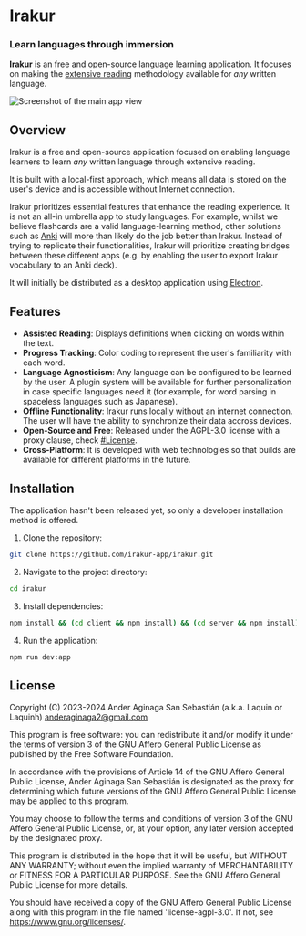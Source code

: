 # Irakur
### Learn languages through immersion

**Irakur** is an free and open-source language learning application. It focuses on making the [extensive reading](https://en.wikipedia.org/wiki/Extensive_reading) methodology available for _any_ written language. 

![Screenshot of the main app view](https://irakur.com/images/background.jpg)

## Overview

Irakur is a free and open-source application focused on enabling language learners to learn _any_ written language through extensive reading.

It is built with a local-first approach, which means all data is stored on the user's device and is accessible without Internet connection.

Irakur prioritizes essential features that enhance the reading experience. It is not an all-in umbrella app to study languages. For example, whilst we believe flashcards are a valid language-learning method, other solutions such as [Anki](https://apps.ankiweb.net/) will more than likely do the job better than Irakur. Instead of trying to replicate their functionalities, Irakur will prioritize creating bridges between these different apps (e.g. by enabling the user to export Irakur vocabulary to an Anki deck).

It will initially be distributed as a desktop application using [Electron](https://www.electronjs.org/).

## Features

- **Assisted Reading**: Displays definitions when clicking on words within the text.
- **Progress Tracking**: Color coding to represent the user's familiarity with each word.
- **Language Agnosticism**: Any language can be configured to be learned by the user. A plugin system will be available for further personalization in case specific languages need it (for example, for word parsing in spaceless languages such as Japanese).
- **Offline Functionality**: Irakur runs locally without an internet connection. The user will have the ability to synchronize their data accross devices.
- **Open-Source and Free**: Released under the AGPL-3.0 license with a proxy clause, check [#License](#License).
- **Cross-Platform**: It is developed with web technologies so that builds are available for different platforms in the future.

## Installation

The application hasn't been released yet, so only a developer installation method is offered.

1. Clone the repository:
```bash
git clone https://github.com/irakur-app/irakur.git
```

2. Navigate to the project directory:

```bash
cd irakur
```

3. Install dependencies:

```bash
npm install && (cd client && npm install) && (cd server && npm install)
```

4. Run the application:

```bash
npm run dev:app
```

## License

Copyright (C) 2023-2024 Ander Aginaga San Sebastián (a.k.a. Laquin or Laquinh) <anderaginaga2@gmail.com>

This program is free software: you can redistribute it and/or modify it under the terms of version 3 of the GNU Affero General Public License as published by the Free Software Foundation.

In accordance with the provisions of Article 14 of the GNU Affero General Public License, Ander Aginaga San Sebastián is designated as the proxy for determining which future versions of the GNU Affero General Public License may be applied to this program.

You may choose to follow the terms and conditions of version 3 of the GNU Affero General Public License, or, at your option, any later version accepted by the designated proxy.

This program is distributed in the hope that it will be useful, but WITHOUT ANY WARRANTY; without even the implied warranty of MERCHANTABILITY or FITNESS FOR A PARTICULAR PURPOSE. See the GNU Affero General Public License for more details.

You should have received a copy of the GNU Affero General Public License along with this program in the file named 'license-agpl-3.0'. If not, see <https://www.gnu.org/licenses/>.
